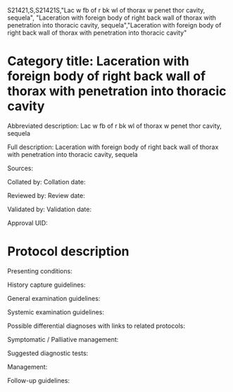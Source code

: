S21421,S,S21421S,"Lac w fb of r bk wl of thorax w penet thor cavity, sequela", "Laceration with foreign body of right back wall of thorax with penetration into thoracic cavity, sequela","Laceration with foreign body of right back wall of thorax with penetration into thoracic cavity"
# Category title: Laceration with foreign body of right back wall of thorax with penetration into thoracic cavity

Abbreviated description: Lac w fb of r bk wl of thorax w penet thor cavity, sequela

Full description: Laceration with foreign body of right back wall of thorax with penetration into thoracic cavity, sequela

Sources:

Collated by:
Collation date:

Reviewed by:
Review date:

Validated by:
Validation date:

Approval UID:

# Protocol description

Presenting conditions:

History capture guidelines:

General examination guidelines:

Systemic examination guidelines:

Possible differential diagnoses with links to related protocols:

Symptomatic / Palliative management:

Suggested diagnostic tests:

Management:

Follow-up guidelines:
